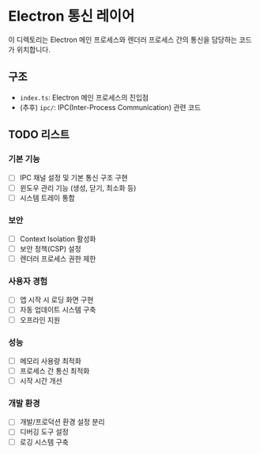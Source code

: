 # Electron 통신 레이어

이 디렉토리는 Electron 메인 프로세스와 렌더러 프로세스 간의 통신을 담당하는 코드가 위치합니다.

## 구조

- `index.ts`: Electron 메인 프로세스의 진입점
- (추후) `ipc/`: IPC(Inter-Process Communication) 관련 코드

## TODO 리스트

### 기본 기능
- [ ] IPC 채널 설정 및 기본 통신 구조 구현
- [ ] 윈도우 관리 기능 (생성, 닫기, 최소화 등)
- [ ] 시스템 트레이 통합

### 보안
- [ ] Context Isolation 활성화
- [ ] 보안 정책(CSP) 설정
- [ ] 렌더러 프로세스 권한 제한

### 사용자 경험
- [ ] 앱 시작 시 로딩 화면 구현
- [ ] 자동 업데이트 시스템 구축
- [ ] 오프라인 지원

### 성능
- [ ] 메모리 사용량 최적화
- [ ] 프로세스 간 통신 최적화
- [ ] 시작 시간 개선

### 개발 환경
- [ ] 개발/프로덕션 환경 설정 분리
- [ ] 디버깅 도구 설정
- [ ] 로깅 시스템 구축
